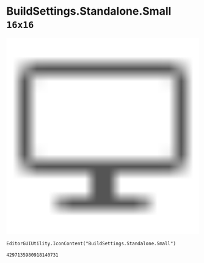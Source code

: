 # BuildSettings.Standalone.Small `16x16`
<img src="/img/BuildSettings.Standalone.Small.png" width=512 height=512>

``` CSharp
EditorGUIUtility.IconContent("BuildSettings.Standalone.Small")
```
```
4297135980918140731
```
